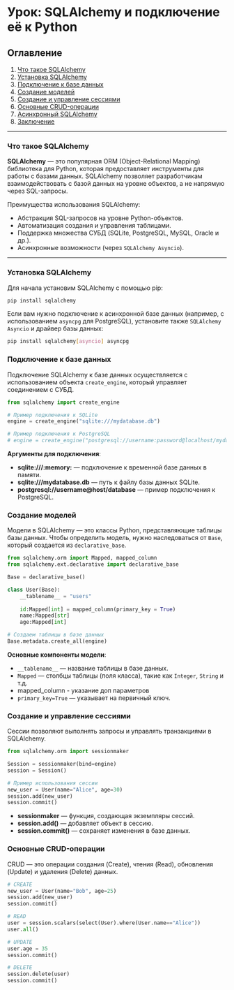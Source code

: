 
# Урок: SQLAlchemy и подключение её к Python

## Оглавление

1. [Что такое SQLAlchemy](#%D1%87%D1%82%D0%BE-%D1%82%D0%B0%D0%BA%D0%BE%D0%B5-sqlalchemy)
2. [Установка SQLAlchemy](#%D1%83%D1%81%D1%82%D0%B0%D0%BD%D0%BE%D0%B2%D0%BA%D0%B0-sqlalchemy)
3. [Подключение к базе данных](#%D0%BF%D0%BE%D0%B4%D0%BA%D0%BB%D1%8E%D1%87%D0%B5%D0%BD%D0%B8%D0%B5-%D0%BA-%D0%B1%D0%B0%D0%B7%D0%B5-%D0%B4%D0%B0%D0%BD%D0%BD%D1%8B%D1%85)
4. [Создание моделей](#%D1%81%D0%BE%D0%B7%D0%B4%D0%B0%D0%BD%D0%B8%D0%B5-%D0%BC%D0%BE%D0%B4%D0%B5%D0%BB%D0%B5%D0%B9)
5. [Создание и управление сессиями](#%D1%81%D0%BE%D0%B7%D0%B4%D0%B0%D0%BD%D0%B8%D0%B5-%D0%B8-%D1%83%D0%BF%D1%80%D0%B0%D0%B2%D0%BB%D0%B5%D0%BD%D0%B8%D0%B5-%D1%81%D0%B5%D1%81%D1%81%D0%B8%D1%8F%D0%BC%D0%B8)
6. [Основные CRUD-операции](#%D0%BE%D1%81%D0%BD%D0%BE%D0%B2%D0%BD%D1%8B%D0%B5-crud-%D0%BE%D0%BF%D0%B5%D1%80%D0%B0%D1%86%D0%B8%D0%B8)
7. [Асинхронный SQLAlchemy](#%D0%B0%D1%81%D0%B8%D0%BD%D1%85%D1%80%D0%BE%D0%BD%D0%BD%D1%8B%D0%B9-sqlalchemy)
8. [Заключение](#%D0%B7%D0%B0%D0%BA%D0%BB%D1%8E%D1%87%D0%B5%D0%BD%D0%B8%D0%B5)

---

### Что такое SQLAlchemy

**SQLAlchemy** — это популярная ORM (Object-Relational Mapping) библиотека для Python, которая предоставляет инструменты для работы с базами данных. SQLAlchemy позволяет разработчикам взаимодействовать с базой данных на уровне объектов, а не напрямую через SQL-запросы.

Преимущества использования SQLAlchemy:

- Абстракция SQL-запросов на уровне Python-объектов.
- Автоматизация создания и управления таблицами.
- Поддержка множества СУБД (SQLite, PostgreSQL, MySQL, Oracle и др.).
- Асинхронные возможности (через `SQLAlchemy Asyncio`).

---

### Установка SQLAlchemy

Для начала установим SQLAlchemy с помощью pip:
```bash
pip install sqlalchemy

```
Если вам нужно подключение к асинхронной базе данных (например, с использованием `asyncpg` для PostgreSQL), установите также `SQLAlchemy Asyncio` и драйвер базы данных:

```bash
pip install sqlalchemy[asyncio] asyncpg
```
### Подключение к базе данных

Подключение SQLAlchemy к базе данных осуществляется с использованием объекта `create_engine`, который управляет соединением с СУБД.

```python
from sqlalchemy import create_engine

# Пример подключения к SQLite
engine = create_engine("sqlite:///mydatabase.db")

# Пример подключения к PostgreSQL
# engine = create_engine("postgresql://username:password@localhost/mydatabase")

```
**Аргументы для подключения**:

- **sqlite:///:memory:** — подключение к временной базе данных в памяти.
- **sqlite:///mydatabase.db** — путь к файлу базы данных SQLite.
- **postgresql://username@host/database** — пример подключения к PostgreSQL.
### Создание моделей

Модели в SQLAlchemy — это классы Python, представляющие таблицы базы данных. Чтобы определить модель, нужно наследоваться от `Base`, который создается из `declarative_base`.

```python
from sqlalchemy.orm import Mapped, mapped_column
from sqlalchemy.ext.declarative import declarative_base

Base = declarative_base()

class User(Base):
    __tablename__ = "users"
    
    id:Mapped[int] = mapped_column(primary_key = True)
    name:Mapped[str] 
    age:Mapped[int]

# Создаем таблицы в базе данных
Base.metadata.create_all(engine)

```
**Основные компоненты модели**:

- `__tablename__` — название таблицы в базе данных.
- `Mapped` — столбцы таблицы (поля класса), такие как `Integer`, `String` и т.д.
- mapped_column - указание доп параметров 
- `primary_key=True` — указывает на первичный ключ.
### Создание и управление сессиями

Сессии позволяют выполнять запросы и управлять транзакциями в SQLAlchemy.

```python
from sqlalchemy.orm import sessionmaker

Session = sessionmaker(bind=engine)
session = Session()

# Пример использования сессии
new_user = User(name="Alice", age=30)
session.add(new_user)
session.commit()

```

- **sessionmaker** — функция, создающая экземпляры сессий.
- **session.add()** — добавляет объект в сессию.
- **session.commit()** — сохраняет изменения в базе данных.
### Основные CRUD-операции

CRUD — это операции создания (Create), чтения (Read), обновления (Update) и удаления (Delete) данных.

```python
# CREATE
new_user = User(name="Bob", age=25)
session.add(new_user)
session.commit()

# READ
user = session.scalars(select(User).where(User.name=="Alice"))
user.all()

# UPDATE
user.age = 35
session.commit()

# DELETE
session.delete(user)
session.commit()

```